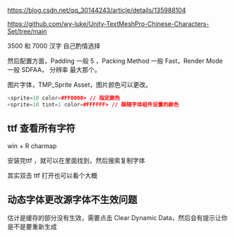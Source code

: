 https://blog.csdn.net/qq_30144243/article/details/135988104

https://github.com/wy-luke/Unity-TextMeshPro-Chinese-Characters-Set/tree/main

3500 和 7000 汉字 自己酌情选择

然后配置方面，Padding 一般 5 ，Packing Method 一般 Fast，Render Mode 一般 SDFAA， 分辨率 最大那个。

图片字体，TMP_Sprite Asset，图片颜色可以更改。

```Cpp
<sprite=10 color=#FF0000> // 指定颜色
<sprite=10 tint=1 color=#FFFFFF> // 跟随字体组件设置的颜色
```

## ttf 查看所有字符

win + R  charmap

安装完ttf ，就可以在里面找到，然后搜索复制字体

其实双击 ttf 打开也可以看个大概

## 动态字体更改源字体不生效问题

估计是缓存的部分没有生效，需要点击 Clear Dynamic Data，然后会有提示让你是不是要重新生成
